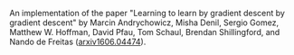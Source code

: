 An implementation of the paper "Learning to learn by gradient descent by gradient descent" by Marcin Andrychowicz, Misha Denil, Sergio Gomez, Matthew W. Hoffman, David Pfau, Tom Schaul, Brendan Shillingford, and Nando de Freitas ([arxiv1606.04474](https://arxiv.org/abs/1606.04474)). 
